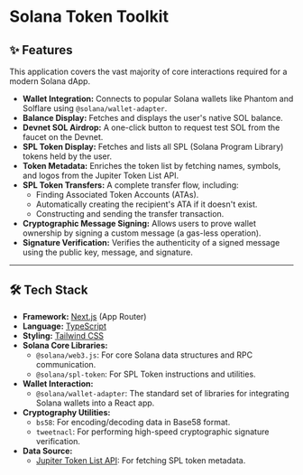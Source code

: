 # Solana Token Toolkit


## ✨ Features

This application covers the vast majority of core interactions required for a modern Solana dApp.

* **Wallet Integration:** Connects to popular Solana wallets like Phantom and Solflare using `@solana/wallet-adapter`.
* **Balance Display:** Fetches and displays the user's native SOL balance.
* **Devnet SOL Airdrop:** A one-click button to request test SOL from the faucet on the Devnet.
* **SPL Token Display:** Fetches and lists all SPL (Solana Program Library) tokens held by the user.
* **Token Metadata:** Enriches the token list by fetching names, symbols, and logos from the Jupiter Token List API.
* **SPL Token Transfers:** A complete transfer flow, including:
    * Finding Associated Token Accounts (ATAs).
    * Automatically creating the recipient's ATA if it doesn't exist.
    * Constructing and sending the transfer transaction.
* **Cryptographic Message Signing:** Allows users to prove wallet ownership by signing a custom message (a gas-less operation).
* **Signature Verification:** Verifies the authenticity of a signed message using the public key, message, and signature.

---

## 🛠️ Tech Stack

* **Framework:** [Next.js](https://nextjs.org/) (App Router)
* **Language:** [TypeScript](https://www.typescriptlang.org/)
* **Styling:** [Tailwind CSS](https://tailwindcss.com/)
* **Solana Core Libraries:**
    * `@solana/web3.js`: For core Solana data structures and RPC communication.
    * `@solana/spl-token`: For SPL Token instructions and utilities.
* **Wallet Interaction:**
    * `@solana/wallet-adapter`: The standard set of libraries for integrating Solana wallets into a React app.
* **Cryptography Utilities:**
    * `bs58`: For encoding/decoding data in Base58 format.
    * `tweetnacl`: For performing high-speed cryptographic signature verification.
* **Data Source:**
    * [Jupiter Token List API](https://token.jup.ag/all): For fetching SPL token metadata.

